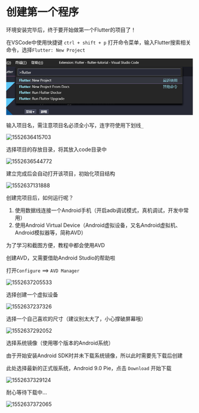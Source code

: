# 创建第一个程序

环境安装完毕后，终于要开始做第一个Flutter的项目了！

在VSCode中使用快捷键 `ctrl + shift + p` 打开命令菜单，输入Flutter搜索相关命令，选择`Flutter: New Project`

![创建项目](./assets/vscode_install_plugin_completed.png)

输入项目名，需注意项目名必须全小写，连字符使用下划线`_`

![1552636415703](D:\projects\flutter-tutorial\Chapter1\assets\create_project.png)

选择项目的存放目录，将其放入code目录中

![1552636544772](D:\projects\flutter-tutorial\Chapter1\assets\create_project2.png)

建立完成后会自动打开该项目，初始化项目结构

![1552637131888](D:\projects\flutter-tutorial\Chapter1\assets\create_project3.png)

创建完项目后，如何运行呢？

1. 使用数据线连接一个Android手机（开启adb调试模式，真机调试，开发中常用）
2. 使用Android Virtual Device（Android虚拟设备，又名Android虚拟机、Android模拟器等，简称AVD）

为了学习和截图方便，教程中都会使用AVD

创建AVD，又需要借助Android Studio的帮助啦

打开`Configure` ==> `AVD Manager`

![1552637205533](D:\projects\flutter-tutorial\Chapter1\assets\avd_manager.png)

选择创建一个虚拟设备

![1552637237326](D:\projects\flutter-tutorial\Chapter1\assets\avd_manager2.png)

选择一个自己喜欢的尺寸（建议别太大了，小心撑破屏幕哦）

![1552637292052](D:\projects\flutter-tutorial\Chapter1\assets\avd_manager3.png)

选择系统镜像（使用哪个版本的Android系统）

由于开始安装Android SDK时并未下载系统镜像，所以此时需要先下载后创建

此处选择最新的正式版系统，Android 9.0 Pie，点击 `Download` 开始下载

![1552637329124](D:\projects\flutter-tutorial\Chapter1\assets\avd_manager4.png)

耐心等待下载中...

![1552637372065](D:\projects\flutter-tutorial\Chapter1\assets\avd_manager5.png)

